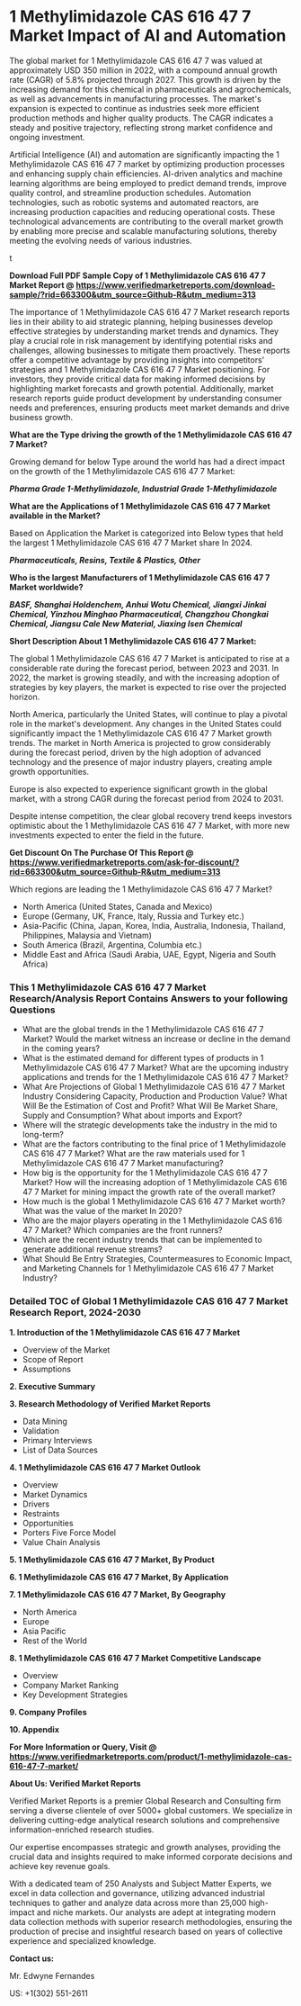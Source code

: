 <meta name="title" content="Global 1 Methylimidazole CAS 616 47 7 Market Impact of AI and Automation"><meta name="description" content="The global market for 1 Methylimidazole CAS 616 47 7 was valued at approximately USD 350 million in 2022, with a compound annual growth rate (CAGR) of 5.8% projected t"><meta name="title" content="1 Methylimidazole CAS 616 47 7 Market Size, Share, Scope, Trends, Growth, Opportunities, Analysis, Forecast"><h1>1 Methylimidazole CAS 616 47 7 Market Impact of AI and Automation</h1><p>The global market for 1 Methylimidazole CAS 616 47 7 was valued at approximately USD 350 million in 2022, with a compound annual growth rate (CAGR) of 5.8% projected through 2027. This growth is driven by the increasing demand for this chemical in pharmaceuticals and agrochemicals, as well as advancements in manufacturing processes. The market's expansion is expected to continue as industries seek more efficient production methods and higher quality products. The CAGR indicates a steady and positive trajectory, reflecting strong market confidence and ongoing investment.</p><p>Artificial Intelligence (AI) and automation are significantly impacting the 1 Methylimidazole CAS 616 47 7 market by optimizing production processes and enhancing supply chain efficiencies. AI-driven analytics and machine learning algorithms are being employed to predict demand trends, improve quality control, and streamline production schedules. Automation technologies, such as robotic systems and automated reactors, are increasing production capacities and reducing operational costs. These technological advancements are contributing to the overall market growth by enabling more precise and scalable manufacturing solutions, thereby meeting the evolving needs of various industries.</p>t</p><p id="" class=""><strong>Download Full PDF Sample Copy of 1 Methylimidazole CAS 616 47 7 Market Report @ <a href="https://www.verifiedmarketreports.com/download-sample/?rid=663300&utm_source=Github-R&utm_medium=313" target="_blank">https://www.verifiedmarketreports.com/download-sample/?rid=663300&utm_source=Github-R&utm_medium=313</a></strong></p><p>The importance of&nbsp;1 Methylimidazole CAS 616 47 7 Market research reports lies in their ability to aid strategic planning, helping businesses develop effective strategies by understanding market trends and dynamics. They play a crucial role in risk management by identifying potential risks and challenges, allowing businesses to mitigate them proactively. These reports offer a competitive advantage by providing insights into competitors' strategies and 1 Methylimidazole CAS 616 47 7 Market positioning. For investors, they provide critical data for making informed decisions by highlighting market forecasts and growth potential. Additionally, market research reports guide product development by understanding consumer needs and preferences, ensuring products meet market demands and drive business growth.</p><p><strong>What are the&nbsp;Type driving the growth of the 1 Methylimidazole CAS 616 47 7 Market?</strong></p><p id="" class="">Growing demand for below Type around the world has had a direct impact on the growth of the 1 Methylimidazole CAS 616 47 7 Market:</p><em><strong>Pharma Grade 1-Methylimidazole, Industrial Grade 1-Methylimidazole</strong></em></p><strong>What are the&nbsp;Applications&nbsp;of 1 Methylimidazole CAS 616 47 7 Market available in the Market?</strong></p><p id="" class="">Based on Application the Market is categorized into Below types that held the largest 1 Methylimidazole CAS 616 47 7 Market share In 2024.</p><em><strong>Pharmaceuticals, Resins, Textile & Plastics, Other</strong></em></p><strong>Who is the largest Manufacturers of 1 Methylimidazole CAS 616 47 7 Market worldwide?</strong></p><p><em><strong>BASF, Shanghai Holdenchem, Anhui Wotu Chemical, Jiangxi Jinkai Chemical, Yinzhou Minghao Pharmaceutical, Changzhou Chongkai Chemical, Jiangsu Cale New Material, Jiaxing Isen Chemical</strong></em></p><p id="" class=""><strong>Short Description About 1 Methylimidazole CAS 616 47 7 Market:</strong></p><p>The global 1 Methylimidazole CAS 616 47 7 Market is anticipated to rise at a considerable rate during the forecast period, between 2023 and 2031. In 2022, the market is growing steadily, and with the increasing adoption of strategies by key players, the market is expected to rise over the projected horizon.</p><p>North America, particularly the United States, will continue to play a pivotal role in the market's development. Any changes in the United States could significantly impact the 1 Methylimidazole CAS 616 47 7 Market growth trends. The market in North America is projected to grow considerably during the forecast period, driven by the high adoption of advanced technology and the presence of major industry players, creating ample growth opportunities.</p><p>Europe is also expected to experience significant growth in the global market, with a strong CAGR during the forecast period from 2024 to 2031.</p><p>Despite intense competition, the clear global recovery trend keeps investors optimistic about the 1 Methylimidazole CAS 616 47 7 Market, with more new investments expected to enter the field in the future.</p><p id="" class=""><strong>Get Discount On The Purchase Of This Report @ <a href="https://www.verifiedmarketreports.com/ask-for-discount/?rid=663300&utm_source=Github-R&utm_medium=313" target="_blank">https://www.verifiedmarketreports.com/ask-for-discount/?rid=663300&utm_source=Github-R&utm_medium=313</a></strong></p>Which regions are leading the 1 Methylimidazole CAS 616 47 7 Market?</p><ul><li>North America (United States, Canada and Mexico)</li><li>Europe (Germany, UK, France, Italy, Russia and Turkey etc.)</li><li>Asia-Pacific (China, Japan, Korea, India, Australia, Indonesia, Thailand, Philippines, Malaysia and Vietnam)</li><li>South America (Brazil, Argentina, Columbia etc.)</li><li>Middle East and Africa (Saudi Arabia, UAE, Egypt, Nigeria and South Africa)</li></ul><h3 id="" class="">This 1 Methylimidazole CAS 616 47 7 Market Research/Analysis Report Contains Answers to your following Questions</h3><ul><li>What are the global trends in the 1 Methylimidazole CAS 616 47 7 Market? Would the market witness an increase or decline in the demand in the coming years?</li><li>What is the estimated demand for different types of products in 1 Methylimidazole CAS 616 47 7 Market? What are the upcoming industry applications and trends for the 1 Methylimidazole CAS 616 47 7 Market?</li><li>What Are Projections of Global 1 Methylimidazole CAS 616 47 7 Market Industry Considering Capacity, Production and Production Value? What Will Be the Estimation of Cost and Profit? What Will Be Market Share, Supply and Consumption? What about imports and Export?</li><li>Where will the strategic developments take the industry in the mid to long-term?</li><li>What are the factors contributing to the final price of 1 Methylimidazole CAS 616 47 7 Market? What are the raw materials used for 1 Methylimidazole CAS 616 47 7 Market manufacturing?</li><li>How big is the opportunity for the 1 Methylimidazole CAS 616 47 7 Market? How will the increasing adoption of 1 Methylimidazole CAS 616 47 7 Market for mining impact the growth rate of the overall market?</li><li>How much is the global 1 Methylimidazole CAS 616 47 7 Market worth? What was the value of the market In 2020?</li><li>Who are the major players operating in the 1 Methylimidazole CAS 616 47 7 Market? Which companies are the front runners?</li><li>Which are the recent industry trends that can be implemented to generate additional revenue streams?</li><li>What Should Be Entry Strategies, Countermeasures to Economic Impact, and Marketing Channels for 1 Methylimidazole CAS 616 47 7 Market Industry?</li></ul><h3 id="" class="">Detailed TOC of Global 1 Methylimidazole CAS 616 47 7 Market Research Report, 2024-2030</h3><p id="" class=""><strong>1. Introduction of the 1 Methylimidazole CAS 616 47 7 Market</strong></p><ul><li>Overview of the Market</li><li>Scope of Report</li><li>Assumptions</li></ul><p id="" class=""><strong>2. Executive Summary</strong></p><p id="" class=""><strong>3. Research Methodology of Verified Market Reports</strong></p><ul><li>Data Mining</li><li>Validation</li><li>Primary Interviews</li><li>List of Data Sources</li></ul><p id="" class=""><strong>4. 1 Methylimidazole CAS 616 47 7 Market Outlook</strong></p><ul><li>Overview</li><li>Market Dynamics</li><li>Drivers</li><li>Restraints</li><li>Opportunities</li><li>Porters Five Force Model</li><li>Value Chain Analysis</li></ul><p id="" class=""><strong>5. 1 Methylimidazole CAS 616 47 7 Market, By Product</strong></p><p id="" class=""><strong>6. 1 Methylimidazole CAS 616 47 7 Market, By Application</strong></p><p id="" class=""><strong>7. 1 Methylimidazole CAS 616 47 7 Market, By Geography</strong></p><ul><li>North America</li><li>Europe</li><li>Asia Pacific</li><li>Rest of the World</li></ul><p id="" class=""><strong>8. 1 Methylimidazole CAS 616 47 7 Market Competitive Landscape</strong></p><ul><li>Overview</li><li>Company Market Ranking</li><li>Key Development Strategies</li></ul><p id="" class=""><strong>9. Company Profiles</strong></p><p id="" class=""><strong>10. Appendix</strong></p><p id="" class=""><strong>For More Information or Query, Visit @ <a href="https://www.verifiedmarketreports.com/product/1-methylimidazole-cas-616-47-7-market/" target="_blank">https://www.verifiedmarketreports.com/product/1-methylimidazole-cas-616-47-7-market/</a></strong></p><p id="" class=""><strong>About Us: Verified Market Reports</strong></p><p id="" class="">Verified Market Reports is a premier Global Research and Consulting firm serving a diverse clientele of over 5000+ global customers. We specialize in delivering cutting-edge analytical research solutions and comprehensive information-enriched research studies.</p><p id="" class="">Our expertise encompasses strategic and growth analyses, providing the crucial data and insights required to make informed corporate decisions and achieve key revenue goals.</p><p id="" class="">With a dedicated team of 250 Analysts and Subject Matter Experts, we excel in data collection and governance, utilizing advanced industrial techniques to gather and analyze data across more than 25,000 high-impact and niche markets. Our analysts are adept at integrating modern data collection methods with superior research methodologies, ensuring the production of precise and insightful research based on years of collective experience and specialized knowledge.</p><p id="" class=""><strong>Contact us:</strong></p><p id="" class="">Mr. Edwyne Fernandes</p><p id="" class="">US: +1(302) 551-2611</p>
